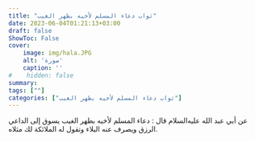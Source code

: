 ```yaml
---
title: "ثواب دعاء المسلم لأخيه بظهر الغيب"
date: 2023-06-04T01:21:13+03:00
draft: false
ShowToc: False
cover:
    image: img/hala.JPG
    alt: 'صورة'
    caption: ''
#    hidden: false
summary: 
tags: [""]
categories: ["ثواب دعاء المسلم لأخيه بظهر الغيب"]
---
```

عن أبي عبد الله عليه‌السلام قال :
دعاء المسلم لأخيه بظهر الغيب يسوق إلى الداعي الرزق ويصرف عنه
البلاء وتقول له الملائكة لك مثلاه.


